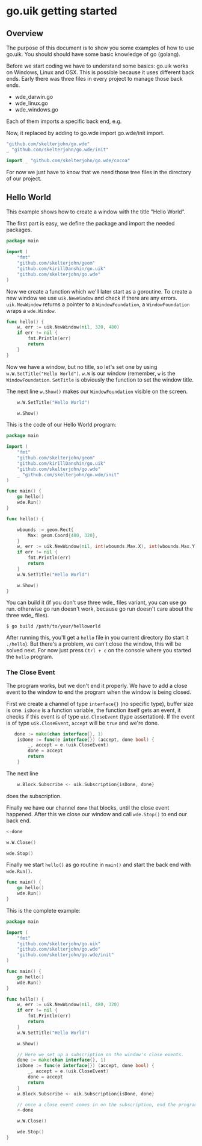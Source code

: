 # go.uik getting started
## Overview
The purpose of this document is to show you some examples of how to use go.uik. You should should have some basic knowledge of go (golang).

Before we start coding we have to understand some basics: go.uik works on Windows, Linux and OSX. This is possible because it uses different back ends. Early there was three files in every project to manage those back ends.

* wde\_darwin.go
* wde\_linux.go
* wde\_windows.go

Each of them imports a specific back end, e.g.

Now, it replaced by adding to go.wde import go.wde/init import.

```go
"github.com/skelterjohn/go.wde"
_ "github.com/skelterjohn/go.wde/init"
```

```go
import _ "github.com/skelterjohn/go.wde/cocoa"
```

For now we just have to know that we need those tree files in the directory of our project.

## Hello World
This example shows how to create a window with the title "Hello World".

The first part is easy, we define the package and import the needed packages.

```go
package main

import (
    "fmt"
    "github.com/skelterjohn/geom"
    "github.com/kirillDanshin/go.uik"
    "github.com/skelterjohn/go.wde"
)
```

Now we create a function which we'll later start as a goroutine. To create a new window we use `uik.NewWindow` and check if there are any errors. `uik.NewWindow` returns a pointer to a `WindowFoundation`, a `WindowFoundation` wraps a `wde.Window`.

```go
func hello() {
    w, err := uik.NewWindow(nil, 320, 480)
    if err != nil {
        fmt.Println(err)
        return
    }   
}
```

Now we have a window, but no title, so let's set one by using `w.W.SetTitle("Hello World")`. `w.W` is our window (remember, `w` is the `WindowFoundation`. `SetTitle` is obviously the function to set the window title.

The next line `w.Show()` makes our `WindowFoundation` visible on the screen.

```go
	w.W.SetTitle("Hello World")

    w.Show()
```

This is the code of our Hello World program:


```go
package main

import (
    "fmt"
    "github.com/skelterjohn/geom"
    "github.com/kirillDanshin/go.uik"
	"github.com/skelterjohn/go.wde"
	_ "github.com/skelterjohn/go.wde/init"
)

func main() {
    go hello()
    wde.Run()
}

func hello() {

    wbounds := geom.Rect{
        Max: geom.Coord{480, 320},
    }   
    w, err := uik.NewWindow(nil, int(wbounds.Max.X), int(wbounds.Max.Y))
    if err != nil {
        fmt.Println(err)
        return
    }   
    w.W.SetTitle("Hello World")

    w.Show()
}
```

You can build it (if you don't use three wde_ files variant, you can use go run.
otherwise go run doesn't work, because go run doesn't care about the three wde_ files).

	$ go build /path/to/your/helloworld

After running this, you'll get a `hello` file in you current directory (to start it `./hello`). But there's a problem, we can't close the window, this will be solved next. For now just press `Ctrl + c` on the console where you started the `hello` program.

### The Close Event
The program works, but we don't end it properly. We have to add a close event to the window to end the program when the window is being closed.

First we create a channel of type `interface{}` (no specific type), buffer size is one. `isDone` is a function variable, the function itself gets an event, it checks if this event is of type `uid.CloseEvent` (type assertation). If the event is of type `uik.CloseEvent`, `accept` will be `true` and we're done.

```go
   done := make(chan interface{}, 1)
    isDone := func(e interface{}) (accept, done bool) {
        _, accept = e.(uik.CloseEvent)
        done = accept
        return
    }

```

The next line

```go
	w.Block.Subscribe <- uik.Subscription{isDone, done}

```
does the subscription.

Finally we have our channel `done` that blocks, until the close event happened. After this we close our window and call `wde.Stop()` to end our back end.

```go
<-done

w.W.Close()

wde.Stop()
```

Finally we start `hello()` as go routine in `main()` and start the back end with `wde.Run()`.

```go
func main() {
    go hello()
    wde.Run()
}
```

This is the complete example:
```go
package main

import (
    "fmt"
    "github.com/skelterjohn/go.uik"
    "github.com/skelterjohn/go.wde"
    "github.com/skelterjohn/go.wde/init"
)

func main() {
    go hello()
    wde.Run()
}

func hello() {
    w, err := uik.NewWindow(nil, 480, 320)
    if err != nil {
        fmt.Println(err)
        return
    }   
    w.W.SetTitle("Hello World")

    w.Show()

    // Here we set up a subscription on the window's close events.
    done := make(chan interface{}, 1)
    isDone := func(e interface{}) (accept, done bool) {
        _, accept = e.(uik.CloseEvent)
        done = accept
        return
    }   
    w.Block.Subscribe <- uik.Subscription{isDone, done}

    // once a close event comes in on the subscription, end the program
    <-done

    w.W.Close()

    wde.Stop()
}

```
